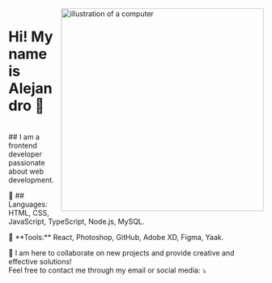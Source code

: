 <img src="https://raw.githubusercontent.com/MicaelliMedeiros/micaellimedeiros/master/image/computer-illustration.png" alt="illustration of a computer" min-width="400px" max-width="400px" width="400px" align="right">

<h1 align="left"> 
 Hi! My name is Alejandro 👋
</h1>
 
 <br>
 ## I am a frontend developer passionate about web development.
</p>

<p align="left">
  🦄  ## Languages: HTML, CSS, JavaScript, TypeScript, Node.js, MySQL.
</p>

<p align="left">
  💼 **Tools:** React, Photoshop, GitHub, Adobe XD, Figma, Yaak.
</p>

<p align="left">
  💌 I am here to collaborate on new projects and provide creative and effective solutions!<br>  
  Feel free to contact me through my email or social media: ⤵️  
</p>
